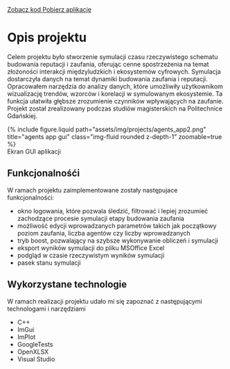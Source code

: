 <div class="links">
  <a href="https://github.com/Ziumper/AgentsApp" class="btn btn-amber btn-sm z-depth-0" role="button">Zobacz kod <i class="fa-brands fa-github"></i></a>
   <a href="https://github.com/Ziumper/AgentsApp/releases" class="btn btn-amber btn-sm z-depth-0" role="button">Pobierz aplikacje <i class="fa fa-download"></i></a>
</div>

# Opis projektu

Celem projektu było stworzenie symulacji czasu rzeczywistego schematu budowania reputacji i zaufania, oferując cenne spostrzeżenia na temat złożoności interakcji międzyludzkich i ekosystemów cyfrowych. Symulacja dostarczyła danych na temat dynamiki budowania zaufania i reputacji. Opracowałem narzędzia do analizy danych, które umożliwiły użytkownikom wizualizację trendów, wzorców i korelacji w symulowanym ekosystemie. Ta funkcja ułatwiła głębsze zrozumienie czynników wpływających na zaufanie.
Projekt został zrealizowany podczas studiów magisterskich na Politechnice Gdańskiej.

<div class="row justify-content-sm-center">
    <div class="col-sm-8 mt-3 mt-md-0">
        {% include figure.liquid path="assets/img/projects/agents_app2.png" title="agents app gui" class="img-fluid rounded z-depth-1" zoomable=true %}
    </div>
</div>
<div class="caption">
    Ekran GUI aplikacji
</div>

## Funkcjonalnośći

W ramach projektu zaimplementowane zostały następujace funkcjonalności:

- okno logowania, które pozwala śledzić, filtrować i lepiej zrozumieć zachodzące procesie symulacji etapy budowania zaufania
- możliwość edycji wprowadzanych parametrów takich jak początkowy poziom zaufania, liczba agentów czy liczby wprowadzanych 
- tryb boost, pozwalający na szybsze wykonywanie obliczeń i symulacji
- eksport wyników symulacji do pliku MSOffice Excel
- podgląd w czasie rzeczywistym wyników symulacji
- pasek stanu symulacji

## Wykorzystane technologie

W ramach realizacji projektu udało mi się zapoznać z następującymi technologami i narzędziami
- C++
- ImGui 
- ImPlot 
- GoogleTests
- OpenXLSX
- Visual Studio
